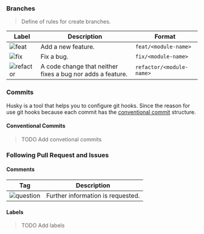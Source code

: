 ### Branches

> Define of rules for create branches.

| Label                                                                            | Description                                                | Format                   |
| -------------------------------------------------------------------------------- | ---------------------------------------------------------- | ------------------------ |
| ![feat](https://img.shields.io/badge/✨_feat-ECEFF4?style=for-the-badge)         | Add a new feature.                                         | `feat/<module-name>`     |
| ![fix](https://img.shields.io/badge/🐛_fix-ECEFF4?style=for-the-badge)           | Fix a bug.                                                 | `fix/<module-name>`      |
| ![refactor](https://img.shields.io/badge/♻️_refactor-ECEFF4?style=for-the-badge) | A code change that neither fixes a bug nor adds a feature. | `refactor/<module-name>` |

### Commits

Husky is a tool that helps you to configure git hooks. Since the reason for use git hooks because each commit has the [conventional commit](https://www.conventionalcommits.org/en/v1.0.0/) structure.

#### Conventional Commits

> TODO Add convetional commits

### Following Pull Request and Issues

#### Comments

| Tag                                                                           | Description                       |
| ----------------------------------------------------------------------------- | --------------------------------- |
| ![question](https://img.shields.io/badge/question-8FBCBB?style=for-the-badge) | Further information is requested. |

#### Labels

> TODO Add labels
